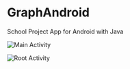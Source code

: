 # GraphAndroid
School Project App for Android with Java

![Main Activity](https://am3pap005files.storage.live.com/y4m9bubdTB0OslewJigypsjUWsqQm5PXbk6tjXwH5OKkaXZiy0ArI6v4cG3HNNoRiSNxOK0eHhDsrNfJxLvWYXEiCdfxa3T-8ZbjzNpUcr5T3MP753D5yia-6GdNojTad2np-b1UuiLIHnyGZCUK7YjKn9t3PKhJ6o5ayHxDLcwkauL1ofFEnXeLoYriXOvbC8Z?width=121&height=256&cropmode=none) 

![Root Activity](https://am3pap005files.storage.live.com/y4muNa6xSvm1woAgLcxDkvZsu_-Tg7rRwWcdVLjoj8pBgn_79z9iAV1Mo83XrhwYrgXFiIkh_ZkvVmPQTfXzqWF_ba7KThJuTb2lV-2y_CtqIaH04a0dGcOrzM0mVK94Y9VQdvHnULYUiIQECfpwliloiwj4SUCBhE2U6lpHCnBSmd7Fk2YM1GlSUjMNybCzPX9?width=121&height=256&cropmode=none) 
